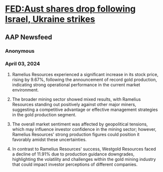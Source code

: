 # [FED:Aust shares drop following Israel, Ukraine strikes](https://advance.lexis.com/api/document?collection=news&id=urn:contentItem:6BPM-23F1-JC0X-K000-00000-00&context=1519360)
## AAP Newsfeed
### Anonymous
### April 03, 2024

1. Ramelius Resources experienced a significant increase in its stock price, rising by 9.67%, following the announcement of record gold production, indicating strong operational performance in the current market environment.

2. The broader mining sector showed mixed results, with Ramelius Resources standing out positively against other major miners, suggesting a competitive advantage or effective management strategies in the gold production segment.

3. The overall market sentiment was affected by geopolitical tensions, which may influence investor confidence in the mining sector; however, Ramelius Resources' strong production figures could position it favorably amidst these uncertainties.

4. In contrast to Ramelius Resources' success, Westgold Resources faced a decline of 11.91% due to production guidance downgrades, highlighting the volatility and challenges within the gold mining industry that could impact investor perceptions of different companies.